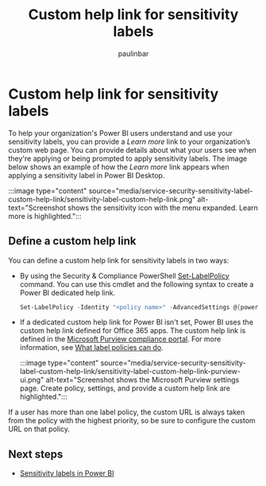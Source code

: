 ﻿---
title: Custom help link for sensitivity labels
description: Learn how to create a custom help link for your sensitivity labels that goes to your organization's web page.
author: paulinbar
ms.author: painbar
manager: kfollis
ms.service: powerbi
ms.subservice: powerbi-eim
ms.topic: conceptual
ms.custom:
ms.date: 11/29/2021
LocalizationGroup: Data from files
---
# Custom help link for sensitivity labels

To help your organization's Power BI users understand and use your sensitivity labels, you can provide a *Learn more* link to your organization’s custom web page. You can provide details about what your users see when they're applying or being prompted to apply sensitivity labels. The image below shows an example of how the *Learn more* link appears when applying a sensitivity label in Power BI Desktop.

:::image type="content" source="media/service-security-sensitivity-label-custom-help-link/sensitivity-label-custom-help-link.png" alt-text="Screenshot shows the sensitivity icon with the menu expanded. Learn more is highlighted.":::

## Define a custom help link

You can define a custom help link for sensitivity labels in two ways:

* By using the Security & Compliance PowerShell [Set-LabelPolicy](/powershell/module/exchange/set-labelpolicy) command. You can use this cmdlet and the following syntax to create a Power BI dedicated help link.

    ```powershell
    Set-LabelPolicy -Identity "<policy name>" -AdvancedSettings @{powerbicustomurl=https://<your link>}
    ```

* If a dedicated custom help link for Power BI isn't set, Power BI uses the custom help link defined for Office 365 apps. The custom help link is defined in the [Microsoft Purview compliance portal](https://compliance.microsoft.com/informationprotection). For more information, see [What label policies can do](/microsoft-365/compliance/sensitivity-labels#what-label-policies-can-do).

    :::image type="content" source="media/service-security-sensitivity-label-custom-help-link/sensitivity-label-custom-help-link-purview-ui.png" alt-text="Screenshot shows the Microsoft Purview settings page. Create policy, settings, and provide a custom help link are highlighted.":::

If a user has more than one label policy, the custom URL is always taken from the policy with the highest priority, so be sure to configure the custom URL on that policy.

## Next steps

* [Sensitivity labels in Power BI](service-security-sensitivity-label-overview.md)